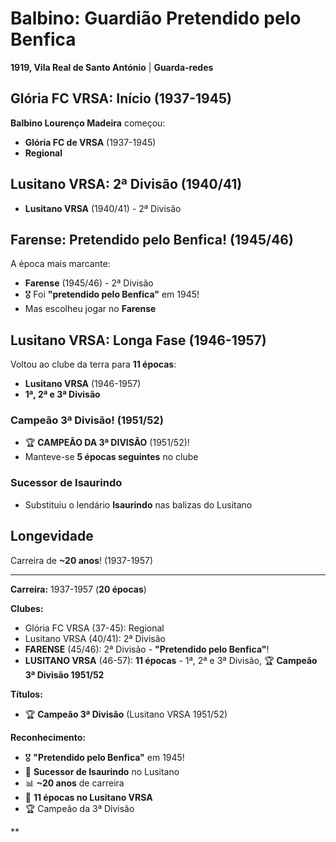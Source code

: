 # Balbino: Guardião Pretendido pelo Benfica

**1919, Vila Real de Santo António** | **Guarda-redes**

## Glória FC VRSA: Início (1937-1945)

**Balbino Lourenço Madeira** começou:
- **Glória FC de VRSA** (1937-1945)
- **Regional**

## Lusitano VRSA: 2ª Divisão (1940/41)

- **Lusitano VRSA** (1940/41) - 2ª Divisão

## Farense: Pretendido pelo Benfica! (1945/46)

A época mais marcante:
- **Farense** (1945/46) - 2ª Divisão
- 🎖️ Foi **"pretendido pelo Benfica"** em 1945!
- Mas escolheu jogar no **Farense**

## Lusitano VRSA: Longa Fase (1946-1957)

Voltou ao clube da terra para **11 épocas**:
- **Lusitano VRSA** (1946-1957)
- **1ª, 2ª e 3ª Divisão**

### Campeão 3ª Divisão! (1951/52)
- 🏆 **CAMPEÃO DA 3ª DIVISÃO** (1951/52)!
- Manteve-se **5 épocas seguintes** no clube

### Sucessor de Isaurindo
- Substituiu o lendário **Isaurindo** nas balizas do Lusitano

## Longevidade

Carreira de **~20 anos**! (1937-1957)

---

**Carreira:** 1937-1957 (**20 épocas**)

**Clubes:**
- Glória FC VRSA (37-45): Regional
- Lusitano VRSA (40/41): 2ª Divisão
- **FARENSE** (45/46): 2ª Divisão - **"Pretendido pelo Benfica"**!
- **LUSITANO VRSA** (46-57): **11 épocas** - 1ª, 2ª e 3ª Divisão, 🏆 **Campeão 3ª Divisão 1951/52**

**Títulos:**
- 🏆 **Campeão 3ª Divisão** (Lusitano VRSA 1951/52)

**Reconhecimento:**
- 🎖️ **"Pretendido pelo Benfica"** em 1945!
- 🧤 **Sucessor de Isaurindo** no Lusitano
- 📊 **~20 anos** de carreira
- 💪 **11 épocas no Lusitano VRSA**
- 🏆 Campeão da 3ª Divisão

**
